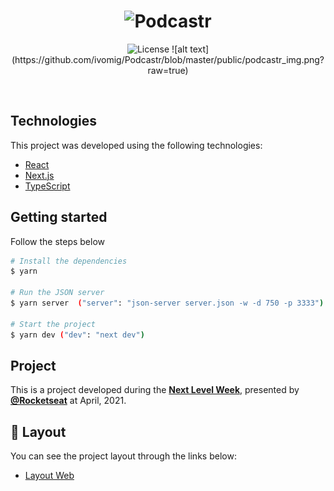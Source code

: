 <h1 align="center">
    <img alt="Podcastr" title="Podcastr" src=".github/podcastr.svg" />
</h1>

<p align="center">
  <img  src="https://img.shields.io/static/v1?label=license&message=MIT&color=5965E0&labelColor=121214" alt="License">
  ![alt text](https://github.com/ivomig/Podcastr/blob/master/public/podcastr_img.png?raw=true)
</p>

<br>


## Technologies

This project was developed using the following technologies:

- [React](https://reactjs.org)
- [Next.js](https://nextjs.org/)
- [TypeScript](https://www.typescriptlang.org/)

## Getting started

Follow the steps below
```bash
# Install the dependencies
$ yarn

# Run the JSON server
$ yarn server  ("server": "json-server server.json -w -d 750 -p 3333")

# Start the project
$ yarn dev ("dev": "next dev")
```

## Project

This is a project developed during the **[Next Level Week](https://nextlevelweek.com/)**, presented by **[@Rocketseat](https://github.com/Rocketseat)** at April, 2021.

## 🔖 Layout

You can see the project layout through the links below:

- [Layout Web](https://www.figma.com/file/UwFEntsHpHYJlHNQAQr4gA/Podcastr?node-id=160%3A2761) 
